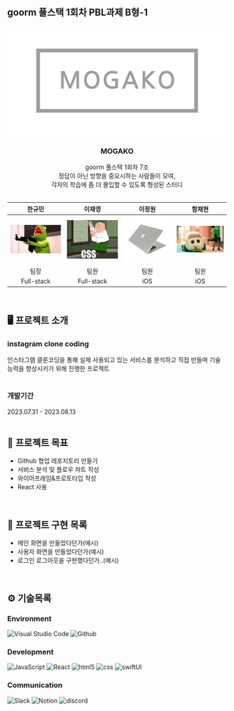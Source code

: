 ## goorm 풀스택 1회차 PBL과제 B형-1
<div align="center">
<img width="500" alt="image" src="readme/mogako_logo.png">

### MOGAKO
goorm 풀스택 1회차 7조<br>
정답이 아닌 방향을 중요시하는 사람들이 모여,<br>
각자의 학습에 좀 더 몰입할 수 있도록 형성된 스터디<br><br>

한규민 | 이재영 | 이정원 | 함채현
| :-: | :-: | :-: | :-: |
<img width="300" alt="image" src="readme/mogako_1.png"> | <img width="300" alt="image" src="readme/mogako_2.gif"> | <img width="300" alt="image" src="readme/mogako_4.png"> | <img width="300" alt="image" src="readme/mogako_3.gif">
팀장 | 팀원 | 팀원 | 팀원
Full-stack | Full-stack | iOS | iOS
<!--사진 수정 필요함, 세부 스택 다시 적어야함(규민님, 재영님)-->

<br>
<div align="left">
  
## 🖥️ 프로젝트 소개
### instagram clone coding
인스타그램 클론코딩을 통해 실제 사용되고 있는 서비스를 분석하고 직접 만들며 기술 능력을 향상시키기 위해 진행한 프로젝트
<br><br>

### 개발기간
2023.07.31 - 2023.08.13
<br><br>

## 📌 프로젝트 목표
- Github 협업 레포지토리 만들기
- 서비스 분석 및 플로우 차트 작성
- 와이어프레임&프로토타입 작성
- React 사용
<br>


## 📝 프로젝트 구현 목록
<!--구현 후 추가할것-->
- 메인 화면을 만들었다던가(예시)
- 사용자 화면을 만들었다던가(예시)
- 로그인 로그아웃을 구현했다던가..(예시)
<br>

## ⚙️ 기술목록
<!--기술목록 수정필요, 실제 사용된 스택 추후 추가 및 삭제-->
### Environment
![Visual Studio Code](https://img.shields.io/badge/Visual%20Studio%20Code-007ACC?style=for-the-badge&logo=Visual%20Studio%20Code&logoColor=white)
![Github](https://img.shields.io/badge/GitHub-181717?style=for-the-badge&logo=GitHub&logoColor=white)             

### Development
![JavaScript](https://img.shields.io/badge/JavaScript-F7DF1E?style=for-the-badge&logo=Javascript&logoColor=white)
![React](https://img.shields.io/badge/React-20232A?style=for-the-badge&logo=react&logoColor=61DAFB)
![html5](https://img.shields.io/badge/html5-E34F26?style=for-the-badge&logo=html5&logoColor=white)
![css](https://img.shields.io/badge/css-1572B6?style=for-the-badge&logo=css3&logoColor=white)
![swiftUI](https://img.shields.io/badge/swiftui-F05138?style=for-the-badge&logo=swift&logoColor=white)

### Communication
![Slack](https://img.shields.io/badge/Slack-4A154B?style=for-the-badge&logo=Slack&logoColor=white)
![Notion](https://img.shields.io/badge/Notion-000000?style=for-the-badge&logo=Notion&logoColor=white)
![discord](https://img.shields.io/badge/discord-5865F2?style=for-the-badge&logo=Discord&logoColor=white)



